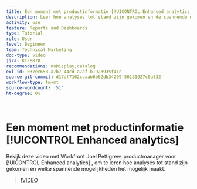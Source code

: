 ```yaml
---
title: Een moment met productinformatie [!UICONTROL Enhanced analytics]
description: Leer hoe analyses tot stand zijn gekomen en de spannende mogelijkheden die dit mogelijk maakt met Joel Pettigrew, productmanager voor [!UICONTROL Enhanced analytics] .
activity: use
feature: Reports and Dashboards
type: Tutorial
role: User
level: Beginner
team: Technical Marketing
doc-type: video
jira: KT-8870
recommendations: noDisplay,catalog
exl-id: 037ec658-a7b7-44cd-a7af-b1923935f41c
source-git-commit: d17df7162ccaab6b62db34209f50131927c0a532
workflow-type: tm+mt
source-wordcount: '51'
ht-degree: 0%

---
```


# Een moment met productinformatie [!UICONTROL Enhanced analytics]

Bekijk deze video met Workfront Joel Pettigrew, productmanager voor [!UICONTROL Enhanced analytics] , om te leren hoe analyses tot stand zijn gekomen en welke spannende mogelijkheden het mogelijk maakt.

>[!VIDEO](https://video.tv.adobe.com/v/335042/?quality=12&learn=on&enablevpops)
